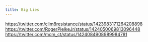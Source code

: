 ```yaml
---
title: Big Lies
---
```


https://twitter.com/clim8resistance/status/1423983171264208898
https://twitter.com/RogerPielkeJr/status/1424050069813096448
https://twitter.com/mcm_ct/status/1424084908989984781
